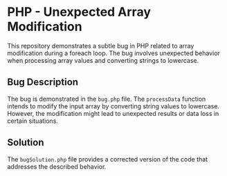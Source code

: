 # PHP - Unexpected Array Modification

This repository demonstrates a subtle bug in PHP related to array modification during a foreach loop. The bug involves unexpected behavior when processing array values and converting strings to lowercase.

## Bug Description
The bug is demonstrated in the `bug.php` file. The `processData` function intends to modify the input array by converting string values to lowercase. However, the modification might lead to unexpected results or data loss in certain situations.

## Solution
The `bugSolution.php` file provides a corrected version of the code that addresses the described behavior.